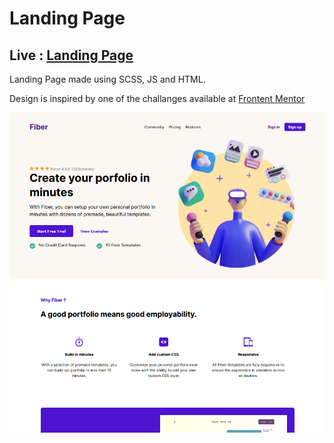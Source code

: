 # Landing Page
## Live : [Landing Page](https://grzesikrafal.github.io/landing-page/)

Landing Page made using SCSS, JS and HTML.

Design is inspired by one of the challanges available at [Frontent Mentor](https://www.frontendmentor.io/)

![Website Preview.](/website_live.png "Website Preview")
